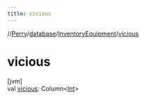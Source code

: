 ```yaml
---
title: vicious
---
```

//[Perry](../../../index.html)/[database](../index.html)/[InventoryEquipment](index.html)/[vicious](vicious.html)



# vicious



[jvm]\
val [vicious](vicious.html): Column&lt;[Int](https://kotlinlang.org/api/latest/jvm/stdlib/kotlin/-int/index.html)&gt;




